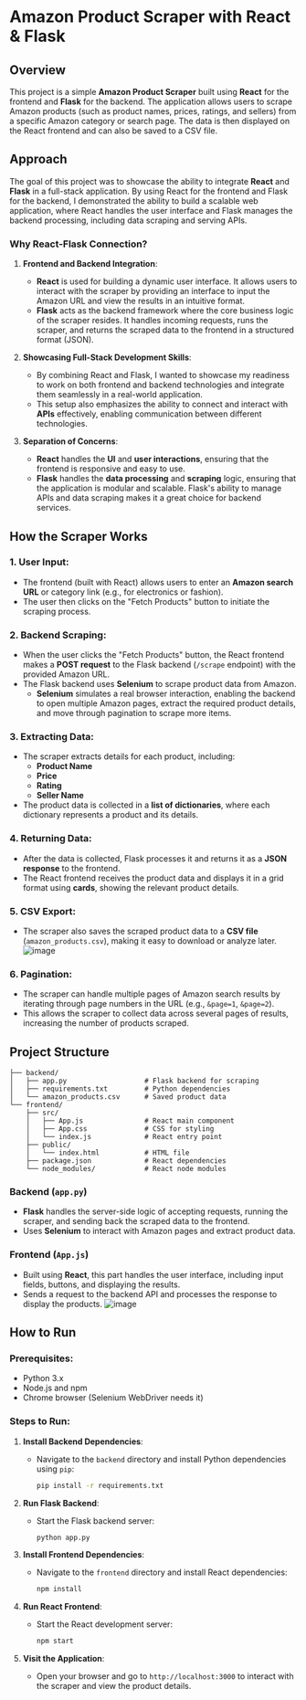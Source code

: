 
# Amazon Product Scraper with React & Flask

## Overview
This project is a simple **Amazon Product Scraper** built using **React** for the frontend and **Flask** for the backend. The application allows users to scrape Amazon products (such as product names, prices, ratings, and sellers) from a specific Amazon category or search page. The data is then displayed on the React frontend and can also be saved to a CSV file.

## Approach

The goal of this project was to showcase the ability to integrate **React** and **Flask** in a full-stack application. By using React for the frontend and Flask for the backend, I demonstrated the ability to build a scalable web application, where React handles the user interface and Flask manages the backend processing, including data scraping and serving APIs.

### Why React-Flask Connection?

1. **Frontend and Backend Integration**: 
   - **React** is used for building a dynamic user interface. It allows users to interact with the scraper by providing an interface to input the Amazon URL and view the results in an intuitive format.
   - **Flask** acts as the backend framework where the core business logic of the scraper resides. It handles incoming requests, runs the scraper, and returns the scraped data to the frontend in a structured format (JSON).

2. **Showcasing Full-Stack Development Skills**:
   - By combining React and Flask, I wanted to showcase my readiness to work on both frontend and backend technologies and integrate them seamlessly in a real-world application.
   - This setup also emphasizes the ability to connect and interact with **APIs** effectively, enabling communication between different technologies.

3. **Separation of Concerns**:
   - **React** handles the **UI** and **user interactions**, ensuring that the frontend is responsive and easy to use.
   - **Flask** handles the **data processing** and **scraping** logic, ensuring that the application is modular and scalable. Flask's ability to manage APIs and data scraping makes it a great choice for backend services.

## How the Scraper Works

### 1. **User Input**:
   - The frontend (built with React) allows users to enter an **Amazon search URL** or category link (e.g., for electronics or fashion).
   - The user then clicks on the "Fetch Products" button to initiate the scraping process.

### 2. **Backend Scraping**:
   - When the user clicks the "Fetch Products" button, the React frontend makes a **POST request** to the Flask backend (`/scrape` endpoint) with the provided Amazon URL.
   - The Flask backend uses **Selenium** to scrape product data from Amazon.
     - **Selenium** simulates a real browser interaction, enabling the backend to open multiple Amazon pages, extract the required product details, and move through pagination to scrape more items.
   
### 3. **Extracting Data**:
   - The scraper extracts details for each product, including:
     - **Product Name**
     - **Price**
     - **Rating**
     - **Seller Name**
   - The product data is collected in a **list of dictionaries**, where each dictionary represents a product and its details.

### 4. **Returning Data**:
   - After the data is collected, Flask processes it and returns it as a **JSON response** to the frontend.
   - The React frontend receives the product data and displays it in a grid format using **cards**, showing the relevant product details.

### 5. **CSV Export**:
   - The scraper also saves the scraped product data to a **CSV file** (`amazon_products.csv`), making it easy to download or analyze later.
   ![image](https://github.com/user-attachments/assets/064ed06e-4f31-4184-979c-0c7c4d9a1768)

### 6. **Pagination**:
   - The scraper can handle multiple pages of Amazon search results by iterating through page numbers in the URL (e.g., `&page=1`, `&page=2`).
   - This allows the scraper to collect data across several pages of results, increasing the number of products scraped.

## Project Structure

```
├── backend/
│   ├── app.py                   # Flask backend for scraping
│   ├── requirements.txt         # Python dependencies
│   └── amazon_products.csv      # Saved product data
└── frontend/
    ├── src/
    │   ├── App.js               # React main component
    │   ├── App.css              # CSS for styling
    │   └── index.js             # React entry point
    ├── public/
    │   └── index.html           # HTML file
    ├── package.json             # React dependencies
    └── node_modules/            # React node modules
```

### Backend (`app.py`)
- **Flask** handles the server-side logic of accepting requests, running the scraper, and sending back the scraped data to the frontend.
- Uses **Selenium** to interact with Amazon pages and extract product data.

### Frontend (`App.js`)
- Built using **React**, this part handles the user interface, including input fields, buttons, and displaying the results.
- Sends a request to the backend API and processes the response to display the products.
![image](https://github.com/user-attachments/assets/b6c08791-7810-4dcc-afc6-da8c84ebfd50)
## How to Run

### Prerequisites:
- Python 3.x
- Node.js and npm
- Chrome browser (Selenium WebDriver needs it)

### Steps to Run:

1. **Install Backend Dependencies**:
   - Navigate to the `backend` directory and install Python dependencies using `pip`:
     ```bash
     pip install -r requirements.txt
     ```

2. **Run Flask Backend**:
   - Start the Flask backend server:
     ```bash
     python app.py
     ```

3. **Install Frontend Dependencies**:
   - Navigate to the `frontend` directory and install React dependencies:
     ```bash
     npm install
     ```

4. **Run React Frontend**:
   - Start the React development server:
     ```bash
     npm start
     ```

5. **Visit the Application**:
   - Open your browser and go to `http://localhost:3000` to interact with the scraper and view the product details.

